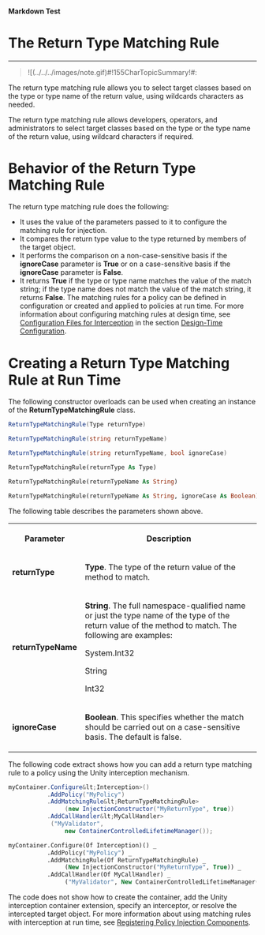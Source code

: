 ﻿---
Source File Name: 75-Interception.docx
AssetID: 4b09e824-1e73-4230-988f-9a8ed8f5968a
Title: The Return Type Matching Rule
Order In ToC: 2\6\1\8
Output Filename: 2\6\1\8_The Return Type Matching Rule.markdown
---

#### Markdown Test ####
# The Return Type Matching Rule #
----------


> ![(../../../images/note.gif)#!155CharTopicSummary!#:
> 
The return type matching rule allows you to select target classes based on the type or type name of the return value, using wildcards characters as needed.

The return type matching rule allows developers, operators, and administrators to select target classes based on the type or the type name of the return value, using wildcard characters if required.  

# Behavior of the Return Type Matching Rule #
The return type matching rule does the following:  
+ It uses the value of the parameters passed to it to configure the matching rule for injection.
+ It compares the return type value to the type returned by members of the target object.
+ It performs the comparison on a non-case-sensitive basis if the **ignoreCase** parameter is **True** or on a case-sensitive basis if the **ignoreCase** parameter is **False**. 
+ It returns **True** if the type or type name matches the value of the match string; if the type name does not match the value of the match string, it returns **False**. 
The matching rules for a policy can be defined in configuration or created and applied to policies at run time. For more information about configuring matching rules at design time, see [Configuration Files for Interception](test-markdown_af2f3726-4a3e-4e31-8f97-ebca0db3d907.html) in the section [Design-Time Configuration](test-markdown_d084d31d-6894-4cd3-ab6b-40f7a69899b2.html).  

# Creating a Return Type Matching Rule at Run Time #
The following constructor overloads can be used when creating an instance of the **ReturnTypeMatchingRule** class.  

```csharp
ReturnTypeMatchingRule(Type returnType)

ReturnTypeMatchingRule(string returnTypeName)

ReturnTypeMatchingRule(string returnTypeName, bool ignoreCase)
```


```vb
ReturnTypeMatchingRule(returnType As Type)

ReturnTypeMatchingRule(returnTypeName As String)

ReturnTypeMatchingRule(returnTypeName As String, ignoreCase As Boolean)
```

The following table describes the parameters shown above.  
<table xmlns:xlink="http://www.w3.org/1999/xlink"><tr><th><p>Parameter</p></th><th><p>Description</p></th></tr><tr><td><p><b>returnType</b></p></td><td><p><b>Type</b>. The type of the return value of the method to match.</p></td></tr><tr><td><p><b>returnTypeName</b></p></td><td><p><b>String</b>. The full namespace-qualified name or just the type name of the type of the return value of the method to match. The following are examples:</p><p>System.Int32</p><p>String</p><p>Int32</p></td></tr><tr><td><p><b>ignoreCase</b></p></td><td><p><b>Boolean</b>. This specifies whether the match should be carried out on a case-sensitive basis. The default is false.</p></td></tr></table>
The following code extract shows how you can add a return type matching rule to a policy using the Unity interception mechanism.  

```csharp
myContainer.Configure&lt;Interception>()
           .AddPolicy("MyPolicy")
           .AddMatchingRule&lt;ReturnTypeMatchingRule>
                (new InjectionConstructor("MyReturnType", true))
           .AddCallHandler&lt;MyCallHandler>
            ("MyValidator", 
                new ContainerControlledLifetimeManager());
```


```vb
myContainer.Configure(Of Interception)() _
           .AddPolicy("MyPolicy") _
           .AddMatchingRule(Of ReturnTypeMatchingRule) _
                (New InjectionConstructor("MyReturnType", True)) _
           .AddCallHandler(Of MyCallHandler) _
                ("MyValidator", New ContainerControlledLifetimeManager())
```

The code does not show how to create the container, add the Unity interception container extension, specify an interceptor, or resolve the intercepted target object. For more information about using matching rules with interception at run time, see [Registering Policy Injection Components](test-markdown_2090aa6d-38c7-4527-a211-aa4fa966e855.html).  


